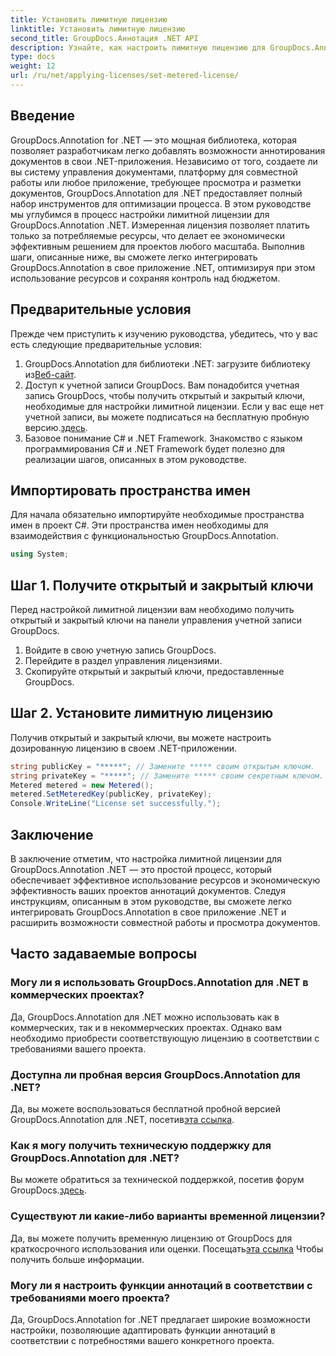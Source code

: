```yaml
---
title: Установить лимитную лицензию
linktitle: Установить лимитную лицензию
second_title: GroupDocs.Аннотация .NET API
description: Узнайте, как настроить лимитную лицензию для GroupDocs.Annotation .NET для использования ресурсов и возможности документирования аннотаций в ваших приложениях .NET.
type: docs
weight: 12
url: /ru/net/applying-licenses/set-metered-license/
---
```

## Введение
GroupDocs.Annotation for .NET — это мощная библиотека, которая позволяет разработчикам легко добавлять возможности аннотирования документов в свои .NET-приложения. Независимо от того, создаете ли вы систему управления документами, платформу для совместной работы или любое приложение, требующее просмотра и разметки документов, GroupDocs.Annotation для .NET предоставляет полный набор инструментов для оптимизации процесса.
В этом руководстве мы углубимся в процесс настройки лимитной лицензии для GroupDocs.Annotation .NET. Измеренная лицензия позволяет платить только за потребляемые ресурсы, что делает ее экономически эффективным решением для проектов любого масштаба. Выполнив шаги, описанные ниже, вы сможете легко интегрировать GroupDocs.Annotation в свое приложение .NET, оптимизируя при этом использование ресурсов и сохраняя контроль над бюджетом.
## Предварительные условия
Прежде чем приступить к изучению руководства, убедитесь, что у вас есть следующие предварительные условия:
1.  GroupDocs.Annotation для библиотеки .NET: загрузите библиотеку из[Веб-сайт](https://releases.groupdocs.com/annotation/net/).
2. Доступ к учетной записи GroupDocs. Вам понадобится учетная запись GroupDocs, чтобы получить открытый и закрытый ключи, необходимые для настройки лимитной лицензии. Если у вас еще нет учетной записи, вы можете подписаться на бесплатную пробную версию.[здесь](https://releases.groupdocs.com/).
3. Базовое понимание C# и .NET Framework. Знакомство с языком программирования C# и .NET Framework будет полезно для реализации шагов, описанных в этом руководстве.

## Импортировать пространства имен
Для начала обязательно импортируйте необходимые пространства имен в проект C#. Эти пространства имен необходимы для взаимодействия с функциональностью GroupDocs.Annotation.
```csharp
using System;
```
## Шаг 1. Получите открытый и закрытый ключи
Перед настройкой лимитной лицензии вам необходимо получить открытый и закрытый ключи на панели управления учетной записи GroupDocs.
1. Войдите в свою учетную запись GroupDocs.
2. Перейдите в раздел управления лицензиями.
3. Скопируйте открытый и закрытый ключи, предоставленные GroupDocs.
## Шаг 2. Установите лимитную лицензию
Получив открытый и закрытый ключи, вы можете настроить дозированную лицензию в своем .NET-приложении.
```csharp
string publicKey = "*****"; // Замените ***** своим открытым ключом.
string privateKey = "*****"; // Замените ***** своим секретным ключом.
Metered metered = new Metered();
metered.SetMeteredKey(publicKey, privateKey);
Console.WriteLine("License set successfully.");
```

## Заключение
В заключение отметим, что настройка лимитной лицензии для GroupDocs.Annotation .NET — это простой процесс, который обеспечивает эффективное использование ресурсов и экономическую эффективность ваших проектов аннотаций документов. Следуя инструкциям, описанным в этом руководстве, вы сможете легко интегрировать GroupDocs.Annotation в свое приложение .NET и расширить возможности совместной работы и просмотра документов.
## Часто задаваемые вопросы
### Могу ли я использовать GroupDocs.Annotation для .NET в коммерческих проектах?
Да, GroupDocs.Annotation для .NET можно использовать как в коммерческих, так и в некоммерческих проектах. Однако вам необходимо приобрести соответствующую лицензию в соответствии с требованиями вашего проекта.
### Доступна ли пробная версия GroupDocs.Annotation для .NET?
 Да, вы можете воспользоваться бесплатной пробной версией GroupDocs.Annotation для .NET, посетив[эта ссылка](https://releases.groupdocs.com/).
### Как я могу получить техническую поддержку для GroupDocs.Annotation для .NET?
 Вы можете обратиться за технической поддержкой, посетив форум GroupDocs.[здесь](https://forum.groupdocs.com/c/annotation/10).
### Существуют ли какие-либо варианты временной лицензии?
 Да, вы можете получить временную лицензию от GroupDocs для краткосрочного использования или оценки. Посещать[эта ссылка](https://purchase.groupdocs.com/temporary-license/) Чтобы получить больше информации.
### Могу ли я настроить функции аннотаций в соответствии с требованиями моего проекта?
Да, GroupDocs.Annotation for .NET предлагает широкие возможности настройки, позволяющие адаптировать функции аннотаций в соответствии с потребностями вашего конкретного проекта.